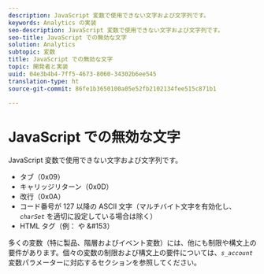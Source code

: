 ```yaml
---
description: JavaScript 変数で使用できない文字および文字列です。
keywords: Analytics の実装
seo-description: JavaScript 変数で使用できない文字および文字列です。
seo-title: JavaScript での無効な文字
solution: Analytics
subtopic: 変数
title: JavaScript での無効な文字
topic: 開発者と実装
uuid: 04e3b4b4-7ff5-4673-8060-34302b6ee545
translation-type: ht
source-git-commit: 86fe1b3650100a05e52fb2102134fee515c871b1

---
```



# JavaScript での無効な文字

JavaScript 変数で使用できない文字および文字列です。

* タブ（0x09）
* キャリッジリターン（0x0D）
* 改行（0x0A）
* コード番号が 127 以降の ASCII 文字（マルチバイト文字を有効化し、*`charSet`* を適切に設定している場合は除く）
* HTML タグ（例：<b></b> や &amp;#153）

多くの変数（特に製品、階層およびイベント変数）には、他にも制限や構文上の要件があります。個々の変数の制限および構文上の要件については、*`s_account`* 変数パラメーターに対応するセクションを参照してください。
